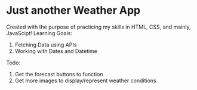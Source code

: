 # Just another Weather App
 Created with the purpose of practicing my skills in HTML, CSS, and mainly, JavaScipt!
 Learning Goals:
 1. Fetching Data using APIs
 2. Working with Dates and Datetime

 Todo:
 1. Get the forecast buttons to function
 2. Get more images to display/represent weather conditions
